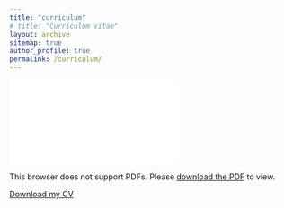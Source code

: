 ```yaml
---
title: "curriculum"
# title: "Curriculum vitae"
layout: archive
sitemap: true
author_profile: true
permalink: /curriculum/
---
```


<object data="/assets/documents/CV.pdf" type="application/pdf" width="700px" height="700px">
    <embed src="/assets/documents/CV.pdf">
        <p>This browser does not support PDFs. Please <a href="/assets/documents/CV.pdf">download the PDF</a> to view.</p>
    </embed>
</object>

[Download my CV](/assets/documents/CV.pdf)
